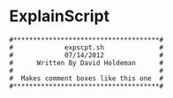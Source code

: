 ExplainScript
=============

    #*************************************#
    #             expscpt.sh              #
    #             07/14/2012              #
    #      Written By David Holdeman      #
    #                                     #
    #  Makes comment boxes like this one  #
    #*************************************#
